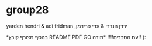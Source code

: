 # group28
yarden hendri & adi fridman ,ירדן הנדרי & עדי פרידמן



*בנוסף מצורף קובץ README PDF  GO עם הסברים!!!!
*תודה!! (:
